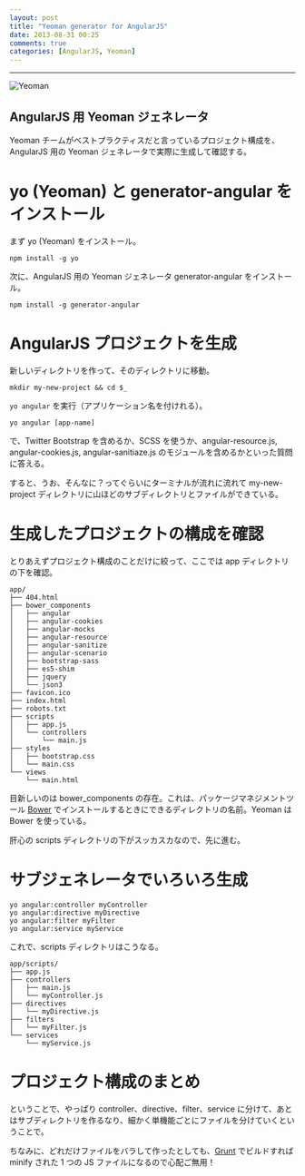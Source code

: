 ```yaml
---
layout: post
title: "Yeoman generator for AngularJS"
date: 2013-08-31 00:25
comments: true
categories: [AngularJS, Yeoman]
---
```


---

![Yeoman](https://github-camo.global.ssl.fastly.net/10c0f69d03b7ac184d77e8aaba4358a2d4791823/687474703a2f2f79656f6d616e2e696f2f6d656469612f79656f6d616e2d6d617374686561642e706e67)

## AngularJS 用 Yeoman ジェネレータ

Yeoman チームがベストプラクティスだと言っているプロジェクト構成を、AngularJS 用の Yeoman ジェネレータで実際に生成して確認する。

<!-- more -->


# yo (Yeoman) と generator-angular をインストール

まず yo (Yeoman) をインストール。

```
npm install -g yo
```

次に、AngularJS 用の Yeoman ジェネレータ generator-angular をインストール。

```
npm install -g generator-angular
```


# AngularJS プロジェクトを生成

新しいディレクトリを作って、そのディレクトリに移動。

```
mkdir my-new-project && cd $_
```

`yo angular` を実行（アプリケーション名を付けれる）。

```
yo angular [app-name]
```

で、Twitter Bootstrap を含めるか、SCSS を使うか、angular-resource.js, angular-cookies.js, angular-sanitiaze.js のモジュールを含めるかといった質問に答える。

すると、うお、そんなに？ってぐらいにターミナルが流れに流れて my-new-project ディレクトリに山ほどのサブディレクトリとファイルができている。


# 生成したプロジェクトの構成を確認

とりあえずプロジェクト構成のことだけに絞って、ここでは app ディレクトリの下を確認。

```
app/
├── 404.html
├── bower_components
│   ├── angular
│   ├── angular-cookies
│   ├── angular-mocks
│   ├── angular-resource
│   ├── angular-sanitize
│   ├── angular-scenario
│   ├── bootstrap-sass
│   ├── es5-shim
│   ├── jquery
│   └── json3
├── favicon.ico
├── index.html
├── robots.txt
├── scripts
│   ├── app.js
│   └── controllers
│       └── main.js
├── styles
│   ├── bootstrap.css
│   └── main.css
└── views
    └── main.html
```

目新しいのは bower_components の存在。これは、パッケージマネジメントツール [Bower](http://bower.io) でインストールするときにできるディレクトリの名前。Yeoman は Bower を使っている。

肝心の scripts ディレクトリの下がスッカスカなので、先に進む。


# サブジェネレータでいろいろ生成

```
yo angular:controller myController
yo angular:directive myDirective
yo angular:filter myFilter
yo angular:service myService
```

これで、scripts ディレクトリはこうなる。

```
app/scripts/
├── app.js
├── controllers
│   ├── main.js
│   └── myController.js
├── directives
│   └── myDirective.js
├── filters
│   └── myFilter.js
└── services
    └── myService.js
```


# プロジェクト構成のまとめ

ということで、やっぱり controller、directive、filter、service に分けて、あとはサブディレクトリを作るなり、細かく単機能ごとにファイルを分けていくということで。

ちなみに、どれだけファイルをバラして作ったとしても、[Grunt](http://gruntjs.com) でビルドすれば minify された 1 つの JS ファイルになるので心配ご無用！
